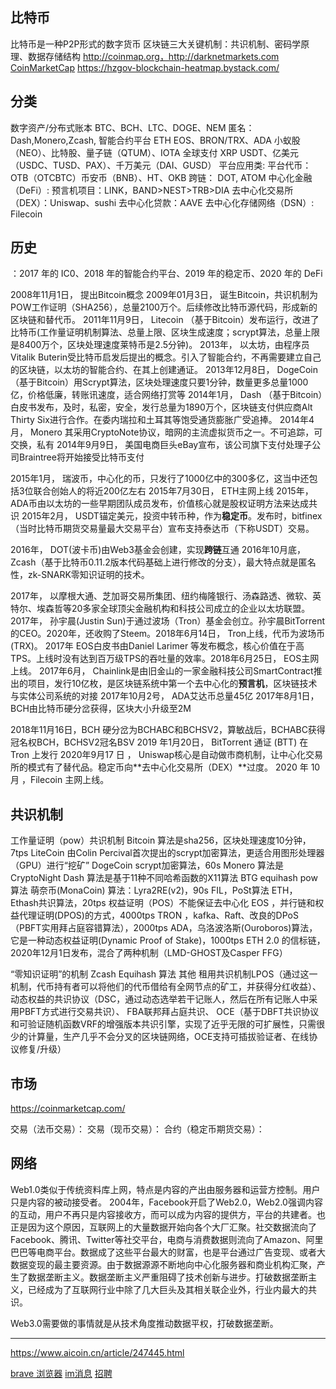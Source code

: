 ## 比特币
比特币是一种P2P形式的数字货币
区块链三大关键机制：共识机制、密码学原理、数据存储结构
http://coinmap.org，http://darknetmarkets.com
[CoinMarketCap](https://coinmarketcap.com/) 
https://hzgov-blockchain-heatmap.bystack.com/
## 分类
数字资产/分布式账本
    BTC、BCH、LTC、DOGE、NEM
    匿名：Dash,Monero,Zcash,
智能合约平台
    ETH
    EOS、BRON/TRX、ADA
    小蚁股（NEO）、比特股、量子链（QTUM）、IOTA
全球支付
    XRP USDT、亿美元（USDC、TUSD、PAX）、千万美元（DAI、GUSD）
平台应用类:
    平台代币：
        OTB（OTCBTC）币安币（BNB）、HT、OKB
    跨链：
        DOT, ATOM
    中心化金融（DeFi）:
        预言机项目：LINK，BAND>NEST>TRB>DIA
        去中心化交易所（DEX）：Uniswap、sushi
        去中心化贷款：AAVE
    去中心化存储网络（DSN）:
        Filecoin

## 历史 

：2017 年的 IC0、2018 年的智能合约平台、2019 年的稳定币、2020 年的 DeFi

2008年11月1日，  提出Bitcoin概念
2009年01月3日，  诞生Bitcoin，共识机制为POW工作证明（SHA256），总量2100万个。后续修改比特币源代码，形成新的区块链和替代币。
2011年11月9日，  Litecoin （基于Bitcoin）发布运行，改进了比特币(工作量证明机制算法、总量上限、区块生成速度；scrypt算法，总量上限是8400万个，区块处理速度莱特币是2.5分钟)。
2013年，        以太坊，由程序员Vitalik Buterin受比特币启发后提出的概念。引入了智能合约，不再需要建立自己的区块链，以太坊的智能合约、在其上创建通证。
2013年12月8日， DogeCoin （基于Bitcoin）用Scrypt算法，区块处理速度只要1分钟，数量更多总量1000亿，价格低廉，转账讯速度，适合网络打赏等
2014年1月，     Dash （基于Bitcoin）白皮书发布，及时，私密，安全，发行总量为1890万个，区块链支付供应商Alt Thirty Six进行合作。在委内瑞拉和土耳其等饱受通货膨胀广受追捧。
2014年4月，     Monero 其采用CryptoNote协议，暗网的主流虚拟货币之一。不可追踪，可交换，私有
2014年9月9日，  美国电商巨头eBay宣布，该公司旗下支付处理子公司Braintree将开始接受比特币支付

2015年1月，     瑞波币，中心化的币，只发行了1000亿中的300多亿，这当中还包括3位联合创始人的将近200亿左右
2015年7月30日， ETH主网上线
2015年，        ADA币由以太坊的一些早期团队成员发布，价值核心就是股权证明方法来达成共识
2015年2月，     USDT锚定美元，投资中转币种，作为**稳定币**。发布时，bitfinex（当时比特币期货交易量最大交易平台）宣布支持泰达币（下称USDT）交易。

2016年，        DOT(波卡币)由Web3基金会创建，实现**跨链**互通
2016年10月底，  Zcash（基于比特币0.11.2版本代码基础上进行修改的分支），最大特点就是匿名性，zk-SNARK零知识证明的技术。

2017年，        以摩根大通、芝加哥交易所集团、纽约梅隆银行、汤森路透、微软、英特尔、埃森哲等20多家全球顶尖金融机构和科技公司成立的企业以太坊联盟。
2017年，       孙宇晨(Justin Sun)于通过波场（Tron）基金会创立。孙宇晨BitTorrent的CEO。2020年，还收购了Steem。2018年6月14日， Tron上线，代币为波场币(TRX)。
2017年          EOS白皮书由Daniel Larimer 等发布概念，核心价值在于高TPS。上线时没有达到百万级TPS的吞吐量的效率。2018年6月25日， EOS主网上线。
2017年6月，     Chainlink是由旧金山的一家金融科技公司SmartContract推出的项目，发行10亿枚，是区块链系统中第一个去中心化的**预言机**，区块链技术与实体公司系统的对接
2017年10月2号， ADA艾达币总量45亿 
2017年8月1日，  BCH由比特币硬分岔获得，区块大小升级至2M

2018年11月16日，BCH 硬分岔为BCHABC和BCHSV2，算敏战后，BCHABC获得冠名权BCH，BCHSV2冠名BSV
2019 年1月20日， BitTorrent 通证 (BTT) 在 Tron 上发行
2020年9月17 日 ， Uniswap核心是自动做市商机制，让中心化交易所的模式有了替代品。稳定币向**去中心化交易所（DEX）**过度。
2020 年 10 月 ，Filecoin 主网上线。

## 共识机制
工作量证明（pow）共识机制
    Bitcoin  算法是sha256，区块处理速度10分钟，7tps
    LiteCoin 由Colin Percival首次提出的scrypt加密算法，更适合用图形处理器（GPU）进行“挖矿”
    DogeCoin scrypt加密算法，60s
    Monero 算法是CryptoNight
    Dash  算法是基于11种不同哈希函数的X11算法
    BTG  equihash pow算法
    萌奈币(MonaCoin) 算法：Lyra2RE(v2)，90s
    FIL，PoSt算法
    ETH，Ethash共识算法，20tps
权益证明（POS）不能保证去中心化
    EOS ，并行链和权益代理证明(DPOS)的方式，4000tps
    TRON ，kafka、Raft、改良的DPoS（PBFT实用拜占庭容错算法），2000tps
    ADA，乌洛波洛斯(Ouroboros)算法，它是一种动态权益证明(Dynamic Proof of Stake)，1000tps
    ETH 2.0 的信标链，2020年12月1日发布，混合了两种机制（LMD-GHOST及Casper FFG）

“零知识证明”的机制
    Zcash Equihash 算法
其他
    租用共识机制LPOS（通过这一机制，代币持有者可以将他们的代币借给有全网节点的矿工，并获得分红收益）、
    动态权益的共识协议（DSC，通过动态选举若干记账人，然后在所有记账人中采用PBFT方式进行交易共识）、
    FBA联邦拜占庭共识、
    OCE（基于DBFT共识协议和可验证随机函数VRF的增强版本共识引擎，实现了近乎无限的可扩展性，只需很少的计算量，生产几乎不会分叉的区块链网络，OCE支持可插拔验证者、在线协议修复/升级）

## 市场
https://coinmarketcap.com/

交易（法币交易）：
交易（现币交易）：
合约（稳定币期货交易）：

## 网络
Web1.0类似于传统资料库上网，特点是内容的产出由服务器和运营方控制。用户只是内容的被动接受者。
2004年，Facebook开启了Web2.0，Web2.0强调内容的互动，用户不再只是内容接收方，而可以成为内容的提供方，平台的共建者。也正是因为这个原因，互联网上的大量数据开始向各个大厂汇聚。社交数据流向了Facebook、腾讯、Twitter等社交平台，电商与消费数据则流向了Amazon、阿里巴巴等电商平台。数据成了这些平台最大的财富，也是平台通过广告变现、或者大数据变现的最主要资源。由于数据源源不断地向中心化服务器和商业机构汇聚，产生了数据垄断主义。数据垄断主义严重阻碍了技术创新与进步。打破数据垄断主义，已经成为了互联网行业中除了几大巨头及其相关联企业外，行业内最大的共识。

Web3.0需要做的事情就是从技术角度推动数据平权，打破数据垄断。

--------
https://www.aicoin.cn/article/247445.html

[brave 浏览器]()
[im消息](https://github.com/status-im/)
[招聘](https://github.com/district0x/ethlance)
